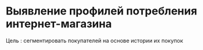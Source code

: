 # Выявление профилей потребления интернет-магазина

Цель : сегментировать покупателей на основе истории их покупок
